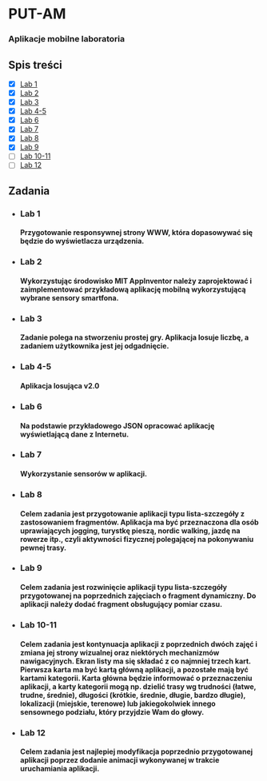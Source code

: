 # PUT-AM
  ### Aplikacje mobilne laboratoria

## Spis treści
* [x] [Lab 1](#lab-1)
* [x] [Lab 2](#lab-2)
* [x] [Lab 3](#lab-3)
* [x] [Lab 4-5](#lab-4-5)
* [x] [Lab 6](#lab-6)
* [x] [Lab 7](#lab-7)
* [x] [Lab 8](#lab-8)
* [x] [Lab 9](#lab-9)
* [ ] [Lab 10-11](#lab-10-11)
* [ ] [Lab 12](#lab-12)

## Zadania
* ### Lab 1
  #### Przygotowanie responsywnej strony WWW, która dopasowywać się będzie do wyświetlacza urządzenia. 
* ### Lab 2
  #### Wykorzystując środowisko MIT AppInventor należy zaprojektować i zaimplementować przykładową aplikację mobilną wykorzystującą wybrane sensory smartfona.
* ### Lab 3
  #### Zadanie polega na stworzeniu prostej gry. Aplikacja losuje liczbę, a zadaniem użytkownika jest jej odgadnięcie.
* ### Lab 4-5
  #### Aplikacja losująca v2.0
* ### Lab 6
  #### Na podstawie przykładowego JSON opracować aplikację wyświetlającą dane z Internetu.
* ### Lab 7
  #### Wykorzystanie sensorów w aplikacji.
* ### Lab 8
  #### Celem zadania jest przygotowanie aplikacji typu lista-szczegóły z zastosowaniem fragmentów. Aplikacja ma być przeznaczona dla osób uprawiających jogging, turystkę pieszą, nordic walking, jazdę na rowerze itp., czyli aktywności fizycznej polegającej na pokonywaniu pewnej trasy.
* ### Lab 9
  #### Celem zadania jest rozwinięcie aplikacji typu lista-szczegóły przygotowanej na poprzednich zajęciach o fragment dynamiczny. Do aplikacji należy dodać fragment obsługujący pomiar czasu.
* ### Lab 10-11
  #### Celem zadania jest kontynuacja aplikacji z poprzednich dwóch zajęć i zmiana jej strony wizualnej oraz niektórych mechanizmów nawigacyjnych. Ekran listy ma się składać z co najmniej trzech kart. Pierwsza karta ma być kartą główną aplikacji, a pozostałe mają być kartami kategorii. Karta główna będzie informować o  przeznaczeniu aplikacji, a karty kategorii mogą np. dzielić trasy wg trudności (łatwe, trudne, średnie), długości (krótkie, średnie, długie, bardzo długie), lokalizacji (miejskie, terenowe) lub jakiegokolwiek innego sensownego podziału, który przyjdzie Wam do głowy.
* ### Lab 12
  #### Celem zadania jest najlepiej modyfikacja poprzednio przygotowanej aplikacji poprzez dodanie animacji wykonywanej w trakcie uruchamiania aplikacji.
  


